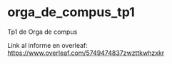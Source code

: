 # orga_de_compus_tp1
Tp1 de Orga de compus

Link al informe en overleaf: https://www.overleaf.com/5749474837zwzttkwhzxkr

